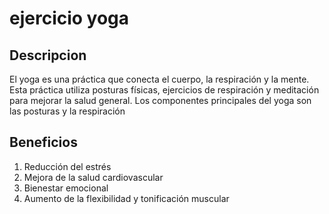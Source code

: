# ejercicio yoga

## Descripcion
El yoga es una práctica que conecta el cuerpo, la respiración y la mente. Esta práctica utiliza posturas físicas, ejercicios de respiración y meditación para mejorar la salud general. Los componentes principales del yoga son las posturas y la respiración

## Beneficios
1. Reducción del estrés
2. Mejora de la salud cardiovascular
3. Bienestar emocional
4. Aumento de la flexibilidad y tonificación muscular
